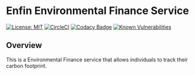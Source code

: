 # Enfin Environmental Finance Service

[![License: MIT](https://img.shields.io/badge/License-MIT-yellow.svg)](https://opensource.org/licenses/MIT)
[![CircleCI](https://circleci.com/gh/GTBitsOfGood/drawchange.svg?style=shield&circle-token=:circle-token)](https://circleci.com/gh/GTBitsOfGood/drawchange)
[![Codacy Badge](https://api.codacy.com/project/badge/Grade/a24becd2bcb24408a7f35265306512e7)](https://app.codacy.com/app/GTBitsOfGood/drawchange?utm_source=github.com&utm_medium=referral&utm_content=GTBitsOfGood/drawchange&utm_campaign=Badge_Grade_Dashboard)
[![Known Vulnerabilities](https://snyk.io/test/github/gtbitsofgood/drawchange/badge.svg)](https://snyk.io/test/github/gtbitsofgood/drawchange)

## Overview

This is a Environmental Finance service that allows individuals to track their carbon footprint. 